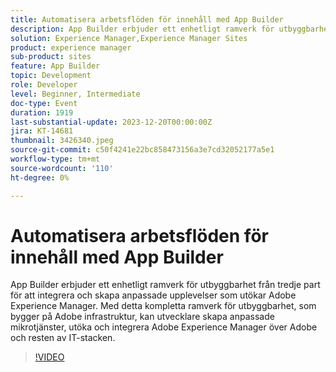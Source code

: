 ```yaml
---
title: Automatisera arbetsflöden för innehåll med App Builder
description: App Builder erbjuder ett enhetligt ramverk för utbyggbarhet från tredje part för att integrera och skapa anpassade upplevelser som utökar Adobe Experience Manager. Med detta kompletta ramverk för utbyggbarhet, som bygger på Adobe infrastruktur, kan utvecklare skapa anpassade mikrotjänster, utöka och integrera Adobe Experience Manager över Adobe och resten av IT-stacken.
solution: Experience Manager,Experience Manager Sites
product: experience manager
sub-product: sites
feature: App Builder
topic: Development
role: Developer
level: Beginner, Intermediate
doc-type: Event
duration: 1919
last-substantial-update: 2023-12-20T00:00:00Z
jira: KT-14681
thumbnail: 3426340.jpeg
source-git-commit: c50f4241e22bc858473156a3e7cd32052177a5e1
workflow-type: tm+mt
source-wordcount: '110'
ht-degree: 0%

---
```



# Automatisera arbetsflöden för innehåll med App Builder

App Builder erbjuder ett enhetligt ramverk för utbyggbarhet från tredje part för att integrera och skapa anpassade upplevelser som utökar Adobe Experience Manager. Med detta kompletta ramverk för utbyggbarhet, som bygger på Adobe infrastruktur, kan utvecklare skapa anpassade mikrotjänster, utöka och integrera Adobe Experience Manager över Adobe och resten av IT-stacken.

>[!VIDEO](https://video.tv.adobe.com/v/3426340/?learn=on)
